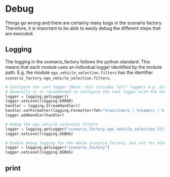 # Debug

Things go wrong and there are certainly many bugs in the scenario factory. Therefore, it is important to be able to easily debug the different steps that are executed.



## Logging

The logging in the scenario_factory follows the python standard. This means that each module uses an individual logger identified by the module path. E.g. the module `ego_vehicle_selection.filters` has the identifier `scenario_factory.ego_vehicle_selection.filters`.

```python
# Configure the root logger (Note: this includes *all* loggers e.g. also the loggers from the CommonRoad-SUMO Interface)
# Generally it is recommended to configure the root logger with the handler and format you want, and configure the level on the child loggers
logger = logging.getLogger()
logger.setLevel(logging.ERROR)
handler = logging.StreamHandler()
handler.setFormatter(logging.Formatter(fmt="%(asctime)s | %(name)s | %(levelname)s | %(message)s"))
logger.addHandler(handler)

# Debug the ego_vehicle_selection filters
logger = logging.getLogger("scenario_factory.ego_vehicle_selection.filters")
logger.setLevel(logging.DEBUG)

# Enable debug logging for the whole scenario_factory, but not for other libraries (e.g. the CommonRoad-SUMO Interface)
logger = logging.getLogger("scenario_factory")
logger.setLevel(logging.DEBUG)

```

## print
